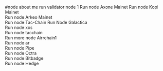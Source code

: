 #node about me
run validator node 1 
Run node Axone Mainet
Run node Kopi Mainet   
Run node Arkeo Mainet    
Run node Tac-Chain
Run Node Galactica   
Run node xos         
Run node tacchain       
Run more node Airrchain1      
Run node ar  
Run node Pipe   
Run node Octra    
Run node Bitbadge  
Run node Hedge  
    
 
